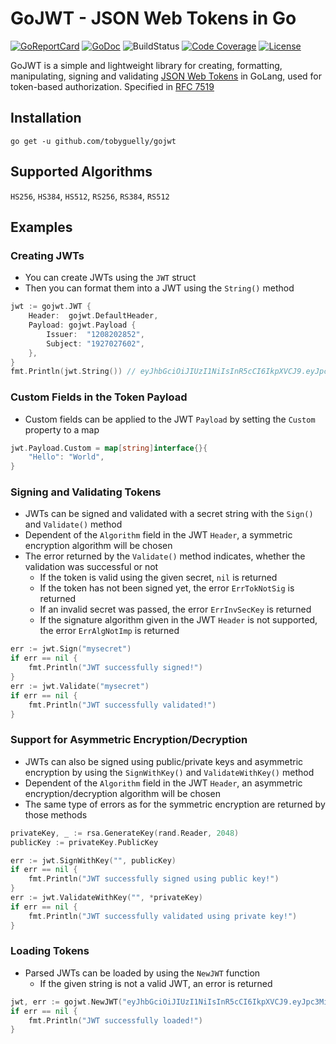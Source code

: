 # GoJWT - JSON Web Tokens in Go
[![GoReportCard](https://goreportcard.com/badge/github.com/tobyguelly/gojwt)](https://goreportcard.com/report/github.com/tobyguelly/gojwt)
[![GoDoc](https://godoc.org/github.com/tobyguelly/gojwt?status.svg)](https://godoc.org/github.com/tobyguelly/gojwt)
![BuildStatus](https://img.shields.io/github/workflow/status/tobyguelly/gojwt/Run%20Unit%20Tests)
[![Code Coverage](https://gocover.io/_badge/github.com/tobyguelly/gojwt)](https://gocover.io/github.com/tobyguelly/gojwt)
[![License](https://img.shields.io/badge/license-MIT-blue.svg?style=flat)](https://raw.githubusercontent.com/tobyguelly/gojwt/main/LICENSE)

GoJWT is a simple and lightweight library for creating, formatting, manipulating, signing and validating [JSON Web Tokens](https://jwt.io) in GoLang, used for token-based authorization. Specified in [RFC 7519](https://datatracker.ietf.org/doc/html/rfc7519)

## Installation
```
go get -u github.com/tobyguelly/gojwt
```

## Supported Algorithms
`HS256`, `HS384`, `HS512`, `RS256`, `RS384`, `RS512`

## Examples

### Creating JWTs
- You can create JWTs using the `JWT` struct
- Then you can format them into a JWT using the `String()` method
```go
jwt := gojwt.JWT {
	Header:  gojwt.DefaultHeader,
	Payload: gojwt.Payload {
		Issuer:  "1208202852",
		Subject: "1927027602",
	},
}
fmt.Println(jwt.String()) // eyJhbGciOiJIUzI1NiIsInR5cCI6IkpXVCJ9.eyJpc3MiOiJnb2p3dCIsIkhlbGxvIjoiV29ybGQifQ.G2QGjaJbWuqnD33HnDjI5VcCkuZx1NFcmzSbW9ZCQSQ
```

### Custom Fields in the Token Payload
- Custom fields can be applied to the JWT `Payload` by setting the `Custom` property to a map
```go
jwt.Payload.Custom = map[string]interface{}{
	"Hello": "World",
}
```

### Signing and Validating Tokens
- JWTs can be signed and validated with a secret string with the `Sign()` and `Validate()` method
- Dependent of the `Algorithm` field in the JWT `Header`, a symmetric encryption algorithm will be chosen
- The error returned by the `Validate()` method indicates, whether the validation was successful or not
  - If the token is valid using the given secret, `nil` is returned
  - If the token has not been signed yet, the error `ErrTokNotSig` is returned
  - If an invalid secret was passed, the error `ErrInvSecKey` is returned
  - If the signature algorithm given in the JWT `Header` is not supported, the error `ErrAlgNotImp` is returned
```go
err := jwt.Sign("mysecret")
if err == nil {
	fmt.Println("JWT successfully signed!")
}
err := jwt.Validate("mysecret")
if err == nil {
	fmt.Println("JWT successfully validated!")
}
```

### Support for Asymmetric Encryption/Decryption
- JWTs can also be signed using public/private keys and asymmetric encryption by using the `SignWithKey()` and `ValidateWithKey()` method
- Dependent of the `Algorithm` field in the JWT `Header`, an asymmetric encryption/decryption algorithm will be chosen
- The same type of errors as for the symmetric encryption are returned by those methods
```go
privateKey, _ := rsa.GenerateKey(rand.Reader, 2048)
publicKey := privateKey.PublicKey

err := jwt.SignWithKey("", publicKey)
if err == nil {
	fmt.Println("JWT successfully signed using public key!")
}
err := jwt.ValidateWithKey("", *privateKey)
if err == nil {
	fmt.Println("JWT successfully validated using private key!")
}
```

### Loading Tokens
- Parsed JWTs can be loaded by using the `NewJWT` function
  - If the given string is not a valid JWT, an error is returned
```go
jwt, err := gojwt.NewJWT("eyJhbGciOiJIUzI1NiIsInR5cCI6IkpXVCJ9.eyJpc3MiOiJnb2p3dCIsIkhlbGxvIjoiV29ybGQifQ.G2QGjaJbWuqnD33HnDjI5VcCkuZx1NFcmzSbW9ZCQSQ")
if err == nil {
	fmt.Println("JWT successfully loaded!")
}
```
